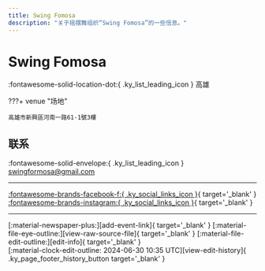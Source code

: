 ```yaml
---
title: Swing Fomosa
description: "关于摇摆舞组织“Swing Fomosa”的一些信息。"
---
```


# Swing Fomosa

:fontawesome-solid-location-dot:{ .ky_list_leading_icon } 高雄  


???+ venue "场地"

    高雄市新興區河南一路61-1號3樓  

## 联系

:fontawesome-solid-envelope:{ .ky_list_leading_icon } <swingformosa@gmail.com>  

---

 [:fontawesome-brands-facebook-f:{ .ky_social_links_icon }](https://www.facebook.com/swingformosa2020){ target='_blank' } [:fontawesome-brands-instagram:{ .ky_social_links_icon }](https://instagram.com/swingformosa){ target='_blank' }

---

<div class="ky_page_footer" markdown>
<div class="ky_page_footer_trailing" markdown="span">
[:material-newspaper-plus:][add-event-link]{ target='_blank' }
[:material-file-eye-outline:][view-raw-source-file]{ target='_blank' }
[:material-file-edit-outline:][edit-info]{ target='_blank' }
</div>
<div class="ky_page_footer_leading" markdown="span">
[:material-clock-edit-outline: 2024-06-30 10:35 UTC][view-edit-history]{ .ky_page_footer_history_button target='_blank' }
</div>
</div>

[add-event-link]: https://github.com/swingdance/events/issues/new?assignees=&labels=add+event&projects=&template=02-add_entity.yml&title=%5Btw%5D%20%3CName%3E&region=tw&province=Kaohsiung&city=Kaohsiung&org_id=swing-fomosa "添加活动"
[view-raw-source-file]: https://github.com/swingdance/orgs/blob/main/tw/swing-fomosa.json "查看原始源文件"
[edit-info]: https://github.com/swingdance/orgs/issues/new?assignees=&labels=update+org&projects=&template=03-update_entity.yml&title=%5Btw%5D%20Swing%20Fomosa&region=tw&id=swing-fomosa&name=Swing%20Fomosa "编辑信息"

[view-edit-history]: https://github.com/swingdance/orgs/commits/main/tw/swing-fomosa.json "查看编辑历史"
